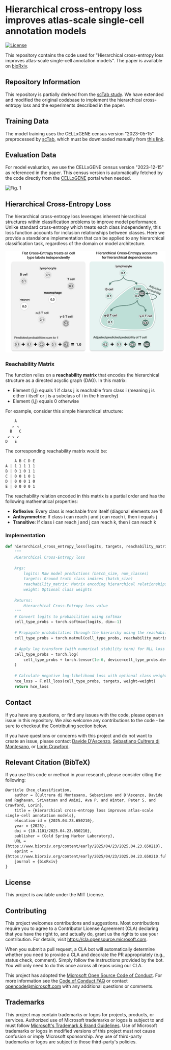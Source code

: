 # Hierarchical cross-entropy loss improves atlas-scale single-cell annotation models

[![License](https://img.shields.io/badge/license-MIT-blue.svg)](LICENSE)

This repository contains the code used for "Hierarchical cross-entropy loss improves atlas-scale single-cell annotation models". The paper is available on [bioRxiv](https://doi.org/10.1101/2025.04.23.650210).

## Repository Information
This repository is partially derived from the [scTab study](https://github.com/theislab/scTab). We have extended and modified the original codebase to implement the hierarchical cross-entropy loss and the experiments described in the paper.

## Training Data
The model training uses the CELLxGENE census version "2023-05-15" preprocessed by [scTab](https://github.com/theislab/scTab), which must be downloaded manually from [this link](https://pklab.med.harvard.edu/felix/data/merlin_cxg_2023_05_15_sf-log1p.tar.gz).

## Evaluation Data
For model evaluation, we use the CELLxGENE census version "2023-12-15" as referenced in the paper. This census version is automatically fetched by the code directly from the [CELLxGENE](https://cellxgene.cziscience.com/) portal when needed.

![Fig. 1](images/figure1.png)

## Hierarchical Cross-Entropy Loss

The hierarchical cross-entropy loss leverages inherent hierarchical structures within classification problems to improve model performance. Unlike standard cross-entropy which treats each class independently, this loss function accounts for inclusion relationships between classes. Here we provide a standalone implementation that can be applied to any hierarchical classification task, regardless of the domain or model architecture.

![Fig. 2](images/figure2.png)

### Reachability Matrix
The function relies on a **reachability matrix** that encodes the hierarchical structure as a directed acyclic graph (DAG). In this matrix:
- Element (i,j) equals 1 if class j is reachable from class i (meaning j is either i itself or j is a subclass of i in the hierarchy)
- Element (i,j) equals 0 otherwise

For example, consider this simple hierarchical structure:
```
    A
   ↙ ↘
  B   C
 ↙ ↘ ↙
D   E
```

The corresponding reachability matrix would be:
```
    A B C D E
A | 1 1 1 1 1
B | 0 1 0 1 1
C | 0 0 1 0 1
D | 0 0 0 1 0
E | 0 0 0 0 1
```

The reachability relation encoded in this matrix is a partial order and has the following mathematical properties:
- **Reflexive**: Every class is reachable from itself (diagonal elements are 1)
- **Antisymmetric**: If class i can reach j and j can reach i, then i equals j
- **Transitive**: If class i can reach j and j can reach k, then i can reach k

### Implementation
```python
def hierarchical_cross_entropy_loss(logits, targets, reachability_matrix, weight=None):
    """
    Hierarchical Cross-Entropy loss
    
    Args:
        logits: Raw model predictions (batch_size, num_classes)
        targets: Ground truth class indices (batch_size)
        reachability_matrix: Matrix encoding hierarchical relationships (num_classes, num_classes)
        weight: Optional class weights
    
    Returns:
        Hierarchical Cross-Entropy loss value
    """
    # Convert logits to probabilities using softmax
    cell_type_probs = torch.softmax(logits, dim=-1)
    
    # Propagate probabilities through the hierarchy using the reachability matrix
    cell_type_probs = torch.matmul(cell_type_probs, reachability_matrix.T)
    
    # Apply log transform (with numerical stability term) for NLL loss calculation
    cell_type_probs = torch.log(
        cell_type_probs + torch.tensor(1e-6, device=cell_type_probs.device)
    )
    
    # Calculate negative log-likelihood loss with optional class weights
    hce_loss = F.nll_loss(cell_type_probs, targets, weight=weight)
    return hce_loss
```

## Contact
If you have any questions, or find any issues with the code, please open an issue in this repository. We also welcome any contributions to the code - be sure to checkout the Contributing section below.

If you have questions or concerns with this project and do not want to create an issue, please contact [Davide D'Ascenzo](mailto:davide.dascenzo.work@gmail.com), [Sebastiano Cultrera di Montesano](mailto:scultrer@broadinstitute.org), or [Lorin Crawford](mailto:lcrawford@microsoft.com).

## Relevant Citation (BibTeX)
If you use this code or method in your research, please consider citing the following:

```
@article {hce_classification,
	author = {Cultrera di Montesano, Sebastiano and D'Ascenzo, Davide and Raghavan, Srivatsan and Amini, Ava P. and Winter, Peter S. and Crawford, Lorin},
	title = {Hierarchical cross-entropy loss improves atlas-scale single-cell annotation models},
	elocation-id = {2025.04.23.650210},
	year = {2025},
	doi = {10.1101/2025.04.23.650210},
	publisher = {Cold Spring Harbor Laboratory},
	URL = {https://www.biorxiv.org/content/early/2025/04/23/2025.04.23.650210},
	eprint = {https://www.biorxiv.org/content/early/2025/04/23/2025.04.23.650210.full.pdf},
	journal = {bioRxiv}
}
```
## License

This project is available under the MIT License.

## Contributing

This project welcomes contributions and suggestions.  Most contributions require you to agree to a
Contributor License Agreement (CLA) declaring that you have the right to, and actually do, grant us
the rights to use your contribution. For details, visit https://cla.opensource.microsoft.com.

When you submit a pull request, a CLA bot will automatically determine whether you need to provide
a CLA and decorate the PR appropriately (e.g., status check, comment). Simply follow the instructions
provided by the bot. You will only need to do this once across all repos using our CLA.

This project has adopted the [Microsoft Open Source Code of Conduct](https://opensource.microsoft.com/codeofconduct/).
For more information see the [Code of Conduct FAQ](https://opensource.microsoft.com/codeofconduct/faq/) or
contact [opencode@microsoft.com](mailto:opencode@microsoft.com) with any additional questions or comments.

## Trademarks

This project may contain trademarks or logos for projects, products, or services. Authorized use of Microsoft 
trademarks or logos is subject to and must follow 
[Microsoft's Trademark & Brand Guidelines](https://www.microsoft.com/en-us/legal/intellectualproperty/trademarks/usage/general).
Use of Microsoft trademarks or logos in modified versions of this project must not cause confusion or imply Microsoft sponsorship.
Any use of third-party trademarks or logos are subject to those third-party's policies.

